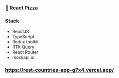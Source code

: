 ### 🍕 React Pizza

### Stack
- ReactJS 
- TypeScript
- Redux toolkit
- RTK Query
- React Router
- mockapi.io

### https://rest-countries-app-g7x4.vercel.app/
